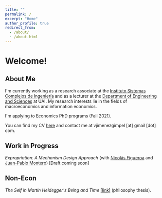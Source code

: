 ```yaml
---
title: ""
permalink: /
excerpt: "Home"
author_profile: true
redirect_from: 
  - /about/
  - /about.html
---
```


# Welcome!

## About Me

I'm currently working as a research associate at the [Instituto Sistemas Complejos de Ingeniería](https://isci.cl/en/) and as a lecturer at the [Department of Engineering and Sciences](https://ingenieria.uai.cl/) at UAI. My research interests lie in the fields of macroeconomics and information economics.

I'm applying to Economics PhD programs (Fall 2021).

You can find my CV [here](https://vjimenezg.github.io/files/CV_VJG.pdf) and contact me at vjimenezgimpel [at] gmail [dot] com.

##  Work in Progress

*Expropriation: A Mechanism Design Approach* (with [Nicolás Figueroa](https://sites.google.com/site/nicolas86figueroa/) and [Juan-Pablo Montero](https://sites.google.com/site/jpmontero1812/home)) [Draft coming soon]

## Non-Econ

*The Self in Martin Heidegger's Being and Time* [[link]](https://vjimenezg.github.io/files/Tesis_Filosofia.pdf) (philosophy thesis).

